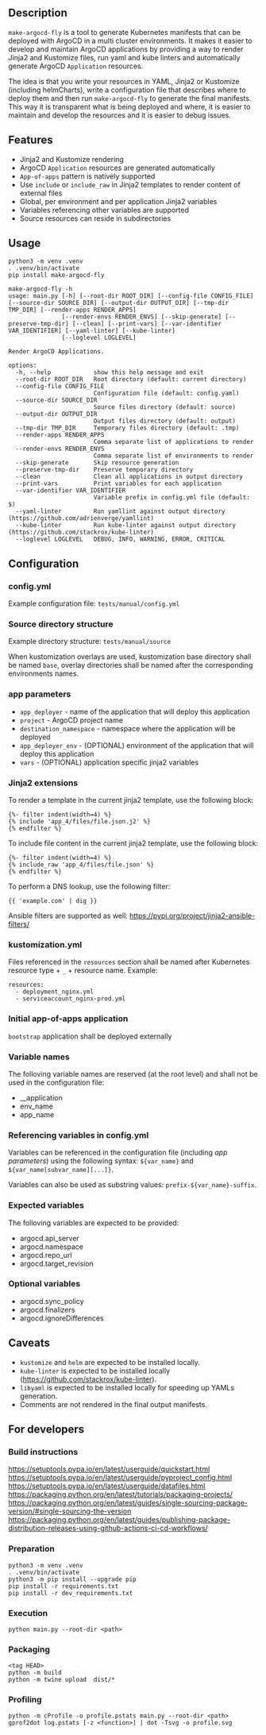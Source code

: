 ## Description
`make-argocd-fly` is a tool to generate Kubernetes manifests that can be deployed with ArgoCD in a multi cluster environments. It makes it easier to develop and maintain ArgoCD applications by providing a way to render Jinja2 and Kustomize files, run yaml and kube linters and automatically generate ArgoCD `Application` resources.

The idea is that you write your resources in YAML, Jinja2 or Kustomize (including helmCharts), write a configuration file that describes where to deploy them and then run `make-argocd-fly` to generate the final manifests. This way it is transparent what is being deployed and where, it is easier to maintain and develop the resources and it is easier to debug issues.

## Features
- Jinja2 and Kustomize rendering
- ArgoCD `Application` resources are generated automatically
- `App-of-apps` pattern is natively supported
- Use `include` or `include_raw` in Jinja2 templates to render content of external files
- Global, per environment and per application Jinja2 variables
- Variables referencing other variables are supported
- Source resources can reside in subdirectories

## Usage
```
python3 -m venv .venv
. .venv/bin/activate
pip install make-argocd-fly

make-argocd-fly -h
usage: main.py [-h] [--root-dir ROOT_DIR] [--config-file CONFIG_FILE] [--source-dir SOURCE_DIR] [--output-dir OUTPUT_DIR] [--tmp-dir TMP_DIR] [--render-apps RENDER_APPS]
               [--render-envs RENDER_ENVS] [--skip-generate] [--preserve-tmp-dir] [--clean] [--print-vars] [--var-identifier VAR_IDENTIFIER] [--yaml-linter] [--kube-linter]
               [--loglevel LOGLEVEL]

Render ArgoCD Applications.

options:
  -h, --help            show this help message and exit
  --root-dir ROOT_DIR   Root directory (default: current directory)
  --config-file CONFIG_FILE
                        Configuration file (default: config.yaml)
  --source-dir SOURCE_DIR
                        Source files directory (default: source)
  --output-dir OUTPUT_DIR
                        Output files directory (default: output)
  --tmp-dir TMP_DIR     Temporary files directory (default: .tmp)
  --render-apps RENDER_APPS
                        Comma separate list of applications to render
  --render-envs RENDER_ENVS
                        Comma separate list of environments to render
  --skip-generate       Skip resource generation
  --preserve-tmp-dir    Preserve temporary directory
  --clean               Clean all applications in output directory
  --print-vars          Print variables for each application
  --var-identifier VAR_IDENTIFIER
                        Variable prefix in config.yml file (default: $)
  --yaml-linter         Run yamllint against output directory (https://github.com/adrienverge/yamllint)
  --kube-linter         Run kube-linter against output directory (https://github.com/stackrox/kube-linter)
  --loglevel LOGLEVEL   DEBUG, INFO, WARNING, ERROR, CRITICAL
```

## Configuration
### config.yml
Example configuration file:
```tests/manual/config.yml```

### Source directory structure
Example directory structure:
```tests/manual/source```

When kustomization overlays are used, kustomization base directory shall be named `base`, overlay directories shall be named after the corresponding environments names.

### app parameters
- `app_deployer` - name of the application that will deploy this application
- `project` - ArgoCD project name
- `destination_namespace` - namespace where the application will be deployed
- `app_deployer_env` - (OPTIONAL) environment of the application that will deploy this application
- `vars` - (OPTIONAL) application specific jinja2 variables

### Jinja2 extensions
To render a template in the current jinja2 template, use the following block:

```
{%- filter indent(width=4) %}
{% include 'app_4/files/file.json.j2' %}
{% endfilter %}
```

To include file content in the current jinja2 template, use the following block:

```
{%- filter indent(width=4) %}
{% include_raw 'app_4/files/file.json' %}
{% endfilter %}
```

To perform a DNS lookup, use the following filter:

```
{{ 'example.com' | dig }}
```

Ansible filters are supported as well: https://pypi.org/project/jinja2-ansible-filters/

### kustomization.yml
Files referenced in the `resources` section shall be named after Kubernetes resource type + `_` + resource name. Example:

```
resources:
  - deployment_nginx.yml
  - serviceaccount_nginx-prod.yml
```
### Initial app-of-apps application
`bootstrap` application shall be deployed externally

### Variable names
The folloving variable names are reserved (at the root level) and shall not be used in the configuration file:
- __application
- env_name
- app_name

### Referencing variables in config.yml
Variables can be referenced in the configuration file (including *app parameters*) using the following syntax:
```${var_name}``` and  ```${var_name[subvar_name][...]}```.

Variables can also be used as substring values:
```prefix-${var_name}-suffix```.


### Expected variables
The folloving variables are expected to be provided:
- argocd.api_server
- argocd.namespace
- argocd.repo_url
- argocd.target_revision

### Optional variables
- argocd.sync_policy
- argocd.finalizers
- argocd.ignoreDifferences

## Caveats
- `kustomize` and `helm` are expected to be installed locally.
- `kube-linter` is expected to be installed locally (https://github.com/stackrox/kube-linter).
- `libyaml` is expected to be installed locally for speeding up YAMLs generation.
- Comments are not rendered in the final output manifests.

## For developers
### Build instructions
https://setuptools.pypa.io/en/latest/userguide/quickstart.html
https://setuptools.pypa.io/en/latest/userguide/pyproject_config.html
https://setuptools.pypa.io/en/latest/userguide/datafiles.html
https://packaging.python.org/en/latest/tutorials/packaging-projects/
https://packaging.python.org/en/latest/guides/single-sourcing-package-version/#single-sourcing-the-version
https://packaging.python.org/en/latest/guides/publishing-package-distribution-releases-using-github-actions-ci-cd-workflows/

### Preparation
```
python3 -m venv .venv
. .venv/bin/activate
python3 -m pip install --upgrade pip
pip install -r requirements.txt
pip install -r dev_requirements.txt
```

### Execution
```
python main.py --root-dir <path>
```

### Packaging
```
<tag HEAD>
python -m build
python -m twine upload  dist/*
```

### Profiling
```
python -m cProfile -o profile.pstats main.py --root-dir <path>
gprof2dot log.pstats [-z <function>] | dot -Tsvg -o profile.svg
```
